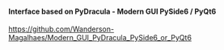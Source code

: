 #### Interface based on PyDracula - Modern GUI PySide6 / PyQt6

https://github.com/Wanderson-Magalhaes/Modern_GUI_PyDracula_PySide6_or_PyQt6